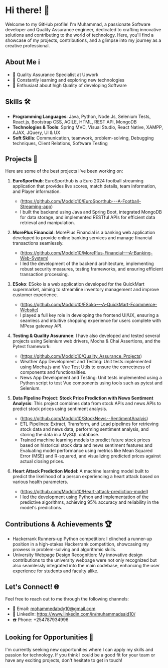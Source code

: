 # Hi there! 👋

Welcome to my GitHub profile! I'm Muhammad, a passionate Software developer and Quality Assurance engineer, dedicated to crafting innovative solutions and contributing to the world of technology. Here, you'll find a showcase of my projects, contributions, and a glimpse into my journey as a creative professional.

## About Me ℹ️

- 💼 Quality Assurance Specialist at Upwork
- 🌱 Constantly learning and exploring new technologies
- 🚀 Enthusiast about high Quality of developing Software

## Skills 🛠️

- **Programming Languages**: Java, Python, Node.Js, Selenium Tests, React.js, Bootstrap CSS, AGILE, HTML, REST API, MongoDB
- **Technologies & Tools**: Spring MVC, Visual Studio, React Native, XAMPP, AJAX, JQuery, UI & UX
- **Soft Skills**: Communication, teamwork, problem-solving, Debugging techniques, Client Relations, Software Testing

## Projects 🚀

Here are some of the best projects I've been working on:

1. **EuroSporthub**: EuroSporthub is a Euro 2024 football streaming application that provides live scores, match details, team information, and Player information.
   - (https://github.com/Moddic10/EuroSporthub---A-Football-Streaming-app)
   - I built the backend using Java and Spring Boot, integrated MongoDB for data storage, and implemented RESTful APIs for efficient data retrieval and manipulation.

2. **MorePlus Financial**: MorePlus Financial is a banking web application developed to provide online banking services and manage financial transactions seamlessly.
   - (https://github.com/Moddic10/MorePlus-Financial---A-Banking-Web-System)
   - I led the development of the backend architecture, implementing robust security measures, testing frameworks, and ensuring efficient transaction processing.

3. **ESoko**: ESoko is a web application developed for the QuickMart supermarket, aiming to streamline inventory management and improve customer experience.
   - (https://github.com/Moddic10/ESoko---A-QuickMart-Ecommerce-Website)
   - I played a full key role in developing the frontend UI/UX, ensuring a seamless and intuitive shopping experience for users complete with MPesa gateway API.

3. **Testing & Quality Assurance**: I have also developed and tested several projects using Selenium web drivers, Mocha & Chai Assertions, and the Pytest framework:
   - (https://github.com/Moddic10/Quality_Assurance_Projects)
   - Weather App Development and Testing: Unit tests implemented using Mocha.js and Vue Test Utils to ensure the correctness of components and functionalities.
   - News App Development and Testing: Unit tests implemented using a Python script to test Vue components using tools such as pytest and Selenium.

4. **Data Pipeline Project: Stock Price Prediction with News Sentiment Analysis**: This project combines data from stock APIs and news APIs to predict stock prices using sentiment analysis.
   - (https://github.com/Moddic10/StockNews--SentimentAnalyis)
   - ETL Pipelines: Extract, Transform, and Load pipelines for retrieving stock data and news data, performing sentiment analysis, and storing the data in a MySQL database.
   - Trained machine learning models to predict future stock prices based on historical stock data and news sentiment features and Evaluating model performance using metrics      like Mean Squared Error (MSE) and R-squared, and visualizing predicted prices against actual closing prices.
     
5. **Heart Attack Prediction Model**: A machine learning model built to predict the likelihood of a person experiencing a heart attack based on various health parameters.
   - (https://github.com/Moddic10/Heart-attack-prediction-model)
   - I led the development using Python and implementation of the predictive algorithms, achieving 95% accuracy and reliability in the model's predictions.

## Contributions & Achievements 🏆

- Hackerrank Runners-up Python competition: I clinched a runner-up position in a high-stakes Hackerrank competition, showcasing my prowess in problem-solving and algorithmic skills.
- University Webpage Design Recognition: My innovative design contributions to the university webpage were not only recognized but also seamlessly integrated into the main codebase, enhancing the user experience for students and faculty alike.

## Let's Connect! 🌐

Feel free to reach out to me through the following channels:

- 📧 Email: mohammedabdy10@gmail.com
- 💼 LinkedIn: https://www.linkedin.com/in/muhammadsaid10/
- ☎️ Phone: +254787934996

## Looking for Opportunities 🚀

I'm currently seeking new opportunities where I can apply my skills and passion for technology. If you think I could be a good fit for your team or have any exciting projects, don't hesitate to get in touch!
